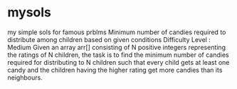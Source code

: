 # mysols
my simple sols for famous prblms
Minimum number of candies required to distribute among children based on given conditions
Difficulty Level : Medium
Given an array arr[] consisting of N positive integers representing the ratings of N children,
the task is to find the minimum number of candies required for distributing to N children such that every child gets at least one candy
and the children having the higher rating get more candies than its neighbours.
